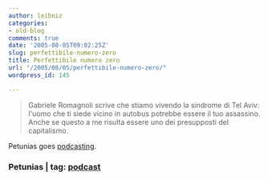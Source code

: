 ```yaml
---
author: leibniz
categories:
- old-blog
comments: true
date: '2005-08-05T09:02:25Z'
slug: perfettibile-numero-zero
title: Perfettibile numero zero
url: "/2005/08/05/perfettibile-numero-zero/"
wordpress_id: 145

---
```

> Gabriele Romagnoli scrive che stiamo vivendo la sindrome di
Tel Aviv: l'uomo che ti siede vicino in autobus potrebbe essere il tuo
assassino. Anche se questo a me risulta essere uno dei
presupposti del capitalismo.

Petunias goes [podcasting](http://www.thepetunias.net/archives/2005/08/il_perfettibile_1.html).  



### Petunias | tag: [podcast](http://www.technorati.com/tags/podcast)
